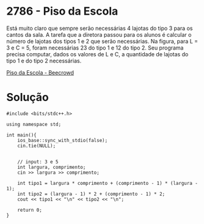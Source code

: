 # 2786 - Piso da Escola

Está muito claro que sempre serão necessárias 4 lajotas do tipo 3 para os cantos da sala. A tarefa que a diretora passou para os alunos é calcular o número de lajotas dos tipos 1 e 2 que serão necessárias. Na figura, para L = 3 e C = 5, foram necessárias 23 do tipo 1 e 12 do tipo 2. Seu programa precisa computar, dados os valores de L e C, a quantidade de lajotas do tipo 1 e do tipo 2 necessárias.

[Piso da Escola - Beecrowd](https://judge.beecrowd.com/pt/problems/view/2786)

# Solução

```
#include <bits/stdc++.h>

using namespace std;

int main(){
    ios_base::sync_with_stdio(false);
    cin.tie(NULL);


    // input: 3 e 5
    int largura, comprimento;
    cin >> largura >> comprimento;

    int tipo1 = largura * comprimento + (comprimento - 1) * (largura - 1);
    int tipo2 = (largura - 1) * 2 + (comprimento - 1) * 2;
    cout << tipo1 << "\n" << tipo2 << "\n";

    return 0;
}
```
